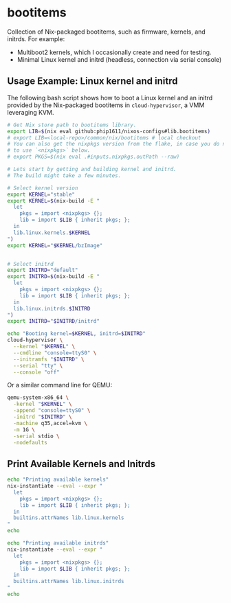 # bootitems

Collection of Nix-packaged bootitems, such as firmware, kernels, and initrds.
For example:

- Multiboot2 kernels, which I occasionally create and need for testing.
- Minimal Linux kernel and initrd (headless, connection via serial console)

## Usage Example: Linux kernel and initrd

The following bash script shows how to boot a Linux kernel and an initrd
provided by the Nix-packaged bootitems in `cloud-hypervisor`, a VMM leveraging
KVM.

```bash
# Get Nix store path to bootitems library.
export LIB=$(nix eval github:phip1611/nixos-configs#lib.bootitems)
# export LIB=<local-repo>/common/nix/bootitems # local checkout
# You can also get the nixpkgs version from the flake, in case you do not want
# to use `<nixpkgs>` below.
# export PKGS=$(nix eval .#inputs.nixpkgs.outPath --raw)

# Lets start by getting and building kernel and initrd.
# The build might take a few minutes.

# Select kernel version
export KERNEL="stable"
export KERNEL=$(nix-build -E "
  let
    pkgs = import <nixpkgs> {};
    lib = import $LIB { inherit pkgs; };
  in
  lib.linux.kernels.$KERNEL
")
export KERNEL="$KERNEL/bzImage"


# Select initrd
export INITRD="default"
export INITRD=$(nix-build -E "
  let
    pkgs = import <nixpkgs> {};
    lib = import $LIB { inherit pkgs; };
  in
  lib.linux.initrds.$INITRD
")
export INITRD="$INITRD/initrd"

echo "Booting kernel=$KERNEL, initrd=$INITRD"
cloud-hypervisor \
  --kernel "$KERNEL" \
  --cmdline "console=ttyS0" \
  --initramfs "$INITRD" \
  --serial "tty" \
  --console "off"
```

Or a similar command line for QEMU:

```bash
qemu-system-x86_64 \
  -kernel "$KERNEL" \
  -append "console=ttyS0" \
  -initrd "$INITRD" \
  -machine q35,accel=kvm \
  -m 1G \
  -serial stdio \
  -nodefaults
```

## Print Available Kernels and Initrds

```bash
echo "Printing available kernels"
nix-instantiate --eval --expr "
  let
    pkgs = import <nixpkgs> {};
    lib = import $LIB { inherit pkgs; };
  in
  builtins.attrNames lib.linux.kernels
"
echo

echo "Printing available initrds"
nix-instantiate --eval --expr "
  let
    pkgs = import <nixpkgs> {};
    lib = import $LIB { inherit pkgs; };
  in
  builtins.attrNames lib.linux.initrds
"
echo
```

